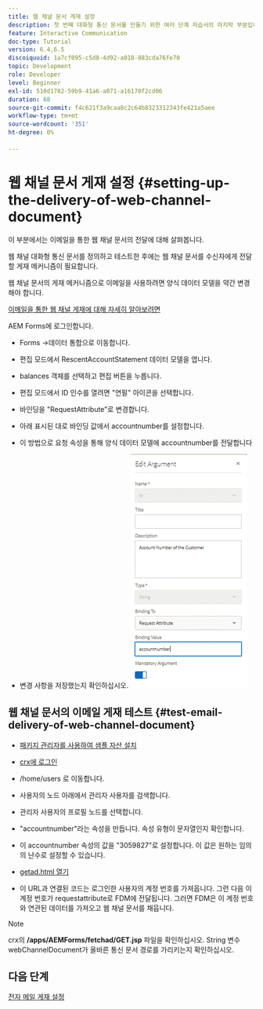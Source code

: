 ```yaml
---
title: 웹 채널 문서 게재 설정
description: 첫 번째 대화형 통신 문서를 만들기 위한 여러 단계 자습서의 마지막 부분입니다. 이 부분에서는 이메일을 통한 웹 채널 문서의 전달에 대해 살펴봅니다.
feature: Interactive Communication
doc-type: Tutorial
version: 6.4,6.5
discoiquuid: 1a7cf095-c5d8-4d92-a018-883cda76fe70
topic: Development
role: Developer
level: Beginner
exl-id: 510d1782-59b9-41a6-a071-a16170f2cd06
duration: 68
source-git-commit: f4c621f3a9caa8c2c64b8323312343fe421a5aee
workflow-type: tm+mt
source-wordcount: '351'
ht-degree: 0%

---
```


# 웹 채널 문서 게재 설정 {#setting-up-the-delivery-of-web-channel-document}


이 부분에서는 이메일을 통한 웹 채널 문서의 전달에 대해 살펴봅니다.

웹 채널 대화형 통신 문서를 정의하고 테스트한 후에는 웹 채널 문서를 수신자에게 전달할 게재 메커니즘이 필요합니다.

웹 채널 문서의 게재 메커니즘으로 이메일을 사용하려면 양식 데이터 모델을 약간 변경해야 합니다.

[이메일을 통한 웹 채널 게재에 대해 자세히 알아보려면](/help/forms/interactive-communications/delivery-of-web-channel-document-tutorial-use.md)

AEM Forms에 로그인합니다.

* Forms ->데이터 통합으로 이동합니다.

* 편집 모드에서 RescentAccountStatement 데이터 모델을 엽니다.

* balances 객체를 선택하고 편집 버튼을 누릅니다.

* 편집 모드에서 ID 인수를 열려면 &quot;연필&quot; 아이콘을 선택합니다.

* 바인딩을 &quot;RequestAttribute&quot;로 변경합니다.

* 아래 표시된 대로 바인딩 값에서 accountnumber를 설정합니다.

* 이 방법으로 요청 속성을 통해 양식 데이터 모델에 accountnumber를 전달합니다

* 변경 사항을 저장했는지 확인하십시오.
  ![fdm](assets/requestattribute.gif)

## 웹 채널 문서의 이메일 게재 테스트 {#test-email-delivery-of-web-channel-document}

* [패키지 관리자를 사용하여 샘플 자산 설치](assets/webchanneldelivery.zip)
* [crx에 로그인](http://localhost:4502/crx/de/index.jsp#)

* /home/users 로 이동합니다.

* 사용자의 노드 아래에서 관리자 사용자를 검색합니다.

* 관리자 사용자의 프로필 노드를 선택합니다.

* &quot;accountnumber&quot;라는 속성을 만듭니다. 속성 유형이 문자열인지 확인합니다.

* 이 accountnumber 속성의 값을 &quot;3059827&quot;로 설정합니다. 이 값은 원하는 임의의 난수로 설정할 수 있습니다.

* [getad.html 열기](http://localhost:4502/content/getad.html)

* 이 URL과 연결된 코드는 로그인한 사용자의 계정 번호를 가져옵니다. 그런 다음 이 계정 번호가 requestattribute로 FDM에 전달됩니다. 그러면 FDM은 이 계정 번호와 연관된 데이터를 가져오고 웹 채널 문서를 채웁니다.

>[!NOTE]
>
>crx의 **/apps/AEMForms/fetchad/GET.jsp** 파일을 확인하십시오. String 변수 webChannelDocument가 올바른 통신 문서 경로를 가리키는지 확인하십시오.

## 다음 단계

[전자 메일 게재 설정](../interactive-communications/delivery-of-web-channel-document-tutorial-use.md)